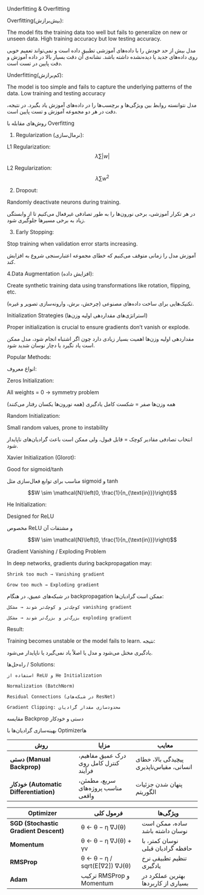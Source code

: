 Underfitting & Overfitting 

Overfitting(بیش‌برازش):

The model fits the training data too well but fails to generalize on new or unseen data. High training accuracy but low testing accuracy.

مدل بیش از حد خودش را با داده‌های آموزشی تطبیق داده است و نمی‌تواند تعمیم خوبی روی داده‌های جدید یا دیده‌نشده داشته باشد. نشانه‌ی آن دقت بسیار بالا در داده آموزش و دقت پایین در تست است.

Underfitting(کم‌برازش):

The model is too simple and fails to capture the underlying patterns of the data. Low training and testing accuracy

مدل نتوانسته روابط بین ویژگی‌ها و برچسب‌ها را در داده‌های آموزش یاد بگیرد. در نتیجه، دقت در هر دو مجموعه آموزش و تست پایین است.

 روش‌های مقابله با Overfitting

1. Regularization (نرمال‌سازی):
   
L1 Regularization: $$\lambda \sum |w|$$


L2 Regularization: $$\lambda \sum w^2$$


2. Dropout:

Randomly deactivate neurons during training.

در هر تکرار آموزشی، برخی نورون‌ها را به طور تصادفی غیرفعال می‌کنیم تا از وابستگی زیاد به برخی مسیرها جلوگیری شود.

3. Early Stopping:

Stop training when validation error starts increasing.

   آموزش مدل را زمانی متوقف می‌کنیم که خطای مجموعه اعتبارسنجی شروع به افزایش کند.

4.Data Augmentation (افزایش داده):

Create synthetic training data using transformations like rotation, flipping, etc.

تکنیک‌هایی برای ساخت داده‌های مصنوعی (چرخش، برش، وارونه‌سازی تصویر و غیره).


 Initialization Strategies (استراتژی‌های مقداردهی اولیه وزن‌ها)

 Proper initialization is crucial to ensure gradients don’t vanish or explode.

 مقداردهی اولیه وزن‌ها اهمیت بسیار زیادی دارد چون اگر اشتباه انجام شود، مدل ممکن است یاد نگیرد یا دچار نوسان شدید شود.

 Popular Methods:

 انواع معروف:

 Zeros Initialization:

 All weights = 0 → symmetry problem

 همه وزن‌ها صفر = شکست کامل یادگیری (همه نورون‌ها یکسان رفتار می‌کنند)

 Random Initialization:

 Small random values, prone to instability

 انتخاب تصادفی مقادیر کوچک = قابل قبول، ولی ممکن است باعث گرادیان‌های ناپایدار شود.

 Xavier Initialization (Glorot):
 
Good for sigmoid/tanh

مناسب برای توابع فعال‌سازی مثل sigmoid و tanh

   $$W \sim \mathcal{N}\left(0, \frac{1}{n_{\text{in}}}\right)$$

            

He Initialization:

Designed for ReLU

مخصوص ReLU و مشتقات آن

   $$W \sim \mathcal{N}\left(0, \frac{1}{n_{\text{in}}}\right)$$


Gradient Vanishing / Exploding Problem

In deep networks, gradients during backpropagation may:

    Shrink too much → Vanishing gradient

    Grow too much → Exploding gradient


در شبکه‌های عمیق، در هنگام backpropagation ممکن است گرادیان‌ها:

    کوچک‌تر و کوچک‌تر شوند → مشکل vanishing gradient

    بزرگ‌تر و بزرگ‌تر شوند → مشکل exploding gradient
    
Result:

Training becomes unstable or the model fails to learn.
نتیجه:

یادگیری مختل می‌شود و مدل یا اصلاً یاد نمی‌گیرد یا ناپایدار می‌شود.

 راه‌حل‌ها / Solutions:

    استفاده از ReLU و He Initialization

    Normalization (BatchNorm)

    Residual Connections (در شبکه‌های ResNet)

    Gradient Clipping: محدودسازی مقدار گرادیان

مقایسه Backprop دستی و خودکار

   <table>
     <thead>
       <tr>
         <th>روش</th>
         <th>مزایا</th>
         <th>معایب</th>
       </tr>
     </thead>
     <tbody>
       <tr>
         <td><strong>دستی (Manual Backprop)</strong></td>
         <td>درک عمیق مفاهیم، کنترل کامل روی فرآیند</td>
         <td>پیچیدگی بالا، خطای انسانی، مقیاس‌ناپذیری</td>
       </tr>
       <tr>
         <td><strong>خودکار (Automatic Differentiation)</strong></td>
         <td>سریع، مطمئن، مناسب پروژه‌های واقعی</td>
         <td>پنهان شدن جزئیات الگوریتم</td>
       </tr>
  





بهینه‌سازی گرادیان‌ها با Optimizerها

 
 <table>
   <thead>
     <tr>
       <th>Optimizer</th>
       <th>فرمول کلی</th>
       <th>ویژگی‌ها</th>
     </tr>
   </thead>
   <tbody>
     <tr>
       <td><strong>SGD (Stochastic Gradient Descent)</strong></td>
       <td>θ ← θ − η ∇J(θ)</td>
       <td>ساده، ممکن است نوسان داشته باشد</td>
     </tr>
     <tr>
       <td><strong>Momentum</strong></td>
       <td>θ ← θ − η ∇J(θ) + γv</td>
       <td>نوسان کمتر، با حافظه گرادیان قبلی</td>
     </tr>
     <tr>
       <td><strong>RMSProp</strong></td>
       <td>θ ← θ − η / sqrt(E[∇2]) ∇J(θ)</td>
       <td>تنظیم تطبیقی نرخ یادگیری</td>
     </tr>
     <tr>
       <td><strong>Adam</strong></td>
       <td>ترکیب RMSProp و Momentum</td>
       <td>بهترین عملکرد در بسیاری از کاربردها</td>
     </tr>
   </tbody>
 </table>

 
